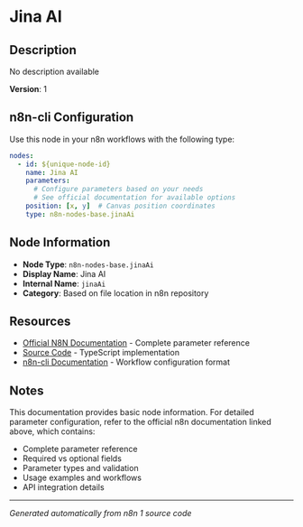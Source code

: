 # Jina AI

## Description

No description available

**Version**: 1

## n8n-cli Configuration

Use this node in your n8n workflows with the following type:

```yaml
nodes:
  - id: ${unique-node-id}
    name: Jina AI
    parameters:
      # Configure parameters based on your needs
      # See official documentation for available options
    position: [x, y]  # Canvas position coordinates
    type: n8n-nodes-base.jinaAi
```

## Node Information

- **Node Type**: `n8n-nodes-base.jinaAi`
- **Display Name**: Jina AI
- **Internal Name**: `jinaAi`
- **Category**: Based on file location in n8n repository

## Resources

- [Official N8N Documentation](https://docs.n8n.io/integrations/builtin/app-nodes/n8n-nodes-base.jinaai/) - Complete parameter reference
- [Source Code](https://github.com/n8n-io/n8n/blob/master/packages/nodes-base/nodes/JinaAI/JinaAi.node.ts) - TypeScript implementation
- [n8n-cli Documentation](https://github.com/edenreich/n8n-cli) - Workflow configuration format

## Notes

This documentation provides basic node information. For detailed parameter configuration, 
refer to the official n8n documentation linked above, which contains:

- Complete parameter reference
- Required vs optional fields
- Parameter types and validation
- Usage examples and workflows
- API integration details

---
*Generated automatically from n8n 1 source code*
